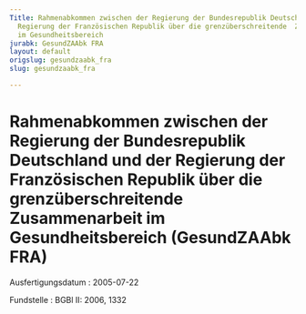 ```yaml
---
Title: Rahmenabkommen zwischen der Regierung der Bundesrepublik Deutschland und  der
  Regierung der Französischen Republik über die grenzüberschreitende  Zusammenarbeit
  im Gesundheitsbereich
jurabk: GesundZAAbk FRA
layout: default
origslug: gesundzaabk_fra
slug: gesundzaabk_fra

---
```


# Rahmenabkommen zwischen der Regierung der Bundesrepublik Deutschland und  der Regierung der Französischen Republik über die grenzüberschreitende  Zusammenarbeit im Gesundheitsbereich (GesundZAAbk FRA)

Ausfertigungsdatum
:   2005-07-22

Fundstelle
:   BGBl II: 2006, 1332

